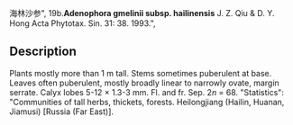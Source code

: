 海林沙参",
19b.**Adenophora gmelinii subsp. hailinensis** J. Z. Qiu & D. Y. Hong Acta Phytotax. Sin. 31: 38. 1993.",

## Description
Plants mostly more than 1 m tall. Stems sometimes puberulent at base. Leaves often puberulent, mostly broadly linear to narrowly ovate, margin serrate. Calyx lobes 5-12 × 1.3-3 mm. Fl. and fr. Sep. 2*n* = 68.
  "Statistics": "Communities of tall herbs, thickets, forests. Heilongjiang (Hailin, Huanan, Jiamusi) [Russia (Far East)].
